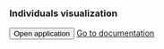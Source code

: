 <script>
  import setup from '../setup.js'
  setup(this)
</script>

### Individuals visualization

<link rel="stylesheet" href="https://stackpath.bootstrapcdn.com/bootstrap/4.3.1/css/bootstrap.min.css" integrity="sha384-ggOyR0iXCbMQv3Xipma34MD+dH/1fQ784/j6cY/iJTQUOhcWr7x9JvoRxT2MZw1T" crossorigin="anonymous">

<button class="btn" id="openApplication">Open application</button>
<a class="btn" href="./documentation.md">Go to documentation</a>

<script>
  let buttonElement = lively.query(this, '#openApplication')
  buttonElement.addEventListener('click', () => {
    lively.openComponentInWindow('bp2019-individual-visualization', lively.pt(10, 10), lively.pt(1200, 1000))
  })
</script>